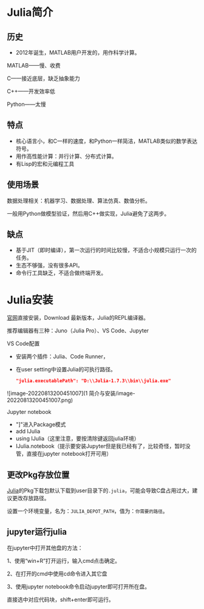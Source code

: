 # Julia简介

## 历史

- 2012年诞生，MATLAB用户开发的，用作科学计算。

MATLAB——慢、收费

C——接近底层，缺乏抽象能力

C++——开发效率低

Python——太慢

## 特点

- 核心语言小，和C一样的速度，和Python一样简洁，MATLAB类似的数学表达符号。
- 用作高性能计算：并行计算、分布式计算。
- 有Lisp的宏和元编程工具

## 使用场景

数据处理相关：机器学习、数据处理、算法仿真、数值分析。

一般用Python做模型验证，然后用C++做实现，Julia避免了这两步。

## 缺点

- 基于JIT（即时编译），第一次运行的时间比较慢，不适合小规模只运行一次的任务。
- 生态不够强，没有很多API。
- 命令行工具缺乏，不适合做终端开发。

# Julia安装

[官网](https://julialang.org/)直接安装，Download 最新版本，Julia的REPL编译器。

推荐编辑器有三种：Juno（Julia Pro）、VS Code、Jupyter

VS Code配置

- 安装两个插件：Julia、Code Runner，

- 在user setting中设置Julia的可执行路径。

  ```json
  "julia.executablePath": "D:\\Julia-1.7.3\\bin\\julia.exe"
  ```

![image-20220813200451007](1 简介与安装/image-20220813200451007.png)

Jupyter notebook

- "]"进入Package模式
- add IJulia
- using IJulia（这里注意，要按清除键返回julia环境）
- IJulia.notebook（提示要安装Jupyter但是我已经有了，比较奇怪，暂时没管，直接在jupyter notebook打开可用）

## 更改Pkg存放位置

[Julia](https://so.csdn.net/so/search?q=Julia&spm=1001.2101.3001.7020)的Pkg下载包默认下载到user目录下的`.julia`，可能会导致C盘占用过大，建议更改存放路径。

设置一个环境变量，名为：`JULIA_DEPOT_PATH`，值为：`你需要的路径`。

## jupyter运行julia

在jupyter中打开其他盘的方法：

1、使用“win+R”打开运行，输入cmd点击确定。

2、在打开的cmd中使用cd命令进入其它盘

3、使用jupyter notebook命令启动jupyter即可打开所在盘。

直接选中对应代码块，shift+enter即可运行。